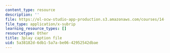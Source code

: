 ```yaml
---
content_type: resource
description: ''
file: https://ol-ocw-studio-app-production.s3.amazonaws.com/courses/14-01sc-principles-of-microeconomics-fall-2011/5a38182d6db15a7abe0642952542dbae_1dL8mTyyjRM.vtt
file_type: application/x-subrip
learning_resource_types: []
resourcetype: Other
title: 3play caption file
uid: 5a38182d-6db1-5a7a-be06-42952542dbae
---
```

